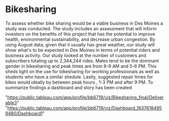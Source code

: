 # Bikesharing
To assess whether bike sharing would be a viable business in Des Moines a study was conducted. 
The study includes an assessment that will inform investors on the benefits of this project that has the potential
to improve health, environmental sustainability, and decrease urban congestion. 
By using August data, given that it usually has great weather, our study will show what's to be expected in Des Moines in terms of potential riders and business activity.
Our study looked at the number of customers and subscribers totaling up to 2,344,244 rides. Males tend to be the dominant gender in bikesharing and peak times are from 8-9 AM and 5-6 PM. This sheds light on the use for bikesharing for working professionals as well as students who have a similar shedule.
Lastly, suggested repair times for bikes would ideally by between peak hours , 1-3 PM and after 9 PM. 
To summarize findings a dashboard and story has been created

"https://public.tableau.com/app/profile/bb6719/viz/Bikesharing_final/Deliverable3"
"https://public.tableau.com/app/profile/bb6719/viz/Dashboard_16376184959480/Dashboard1"
